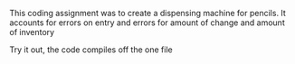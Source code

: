 This coding assignment was to create a dispensing machine for pencils. It accounts for errors on entry and errors for amount of change and amount of inventory

Try it out, the code compiles off the one file
